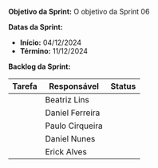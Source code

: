 
**Objetivo da Sprint:**
O objetivo da Sprint 06

**Datas da Sprint:**

- **Início:** 04/12/2024
- **Término:** 11/12/2024

**Backlog da Sprint:**

| Tarefa | Responsável | Status |
|--------|-------------|-----------------------|
| | Beatriz Lins | |
| | Daniel Ferreira |  |
| | Paulo Cirqueira |  |
| | Daniel Nunes |  |
| | Erick Alves |  |



